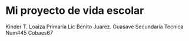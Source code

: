 # Mi proyecto de vida escolar
Kinder T. Loaiza
Primaria Lic Benito Juarez. Guasave
Secundaria Tecnica Num#45
Cobaes67
